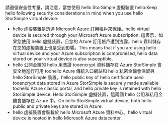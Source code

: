 <!--v-sharos 10/13/2105 virtual device security-->

<span data-ttu-id="91a03-101">請遵循安全性考量，請注意，當您使用 hello StorSimple 虛擬裝置 hello:</span><span class="sxs-lookup"><span data-stu-id="91a03-101">Keep hello following security considerations in mind when you use hello StorSimple virtual device:</span></span>

* <span data-ttu-id="91a03-102">hello 虛擬裝置是透過 Microsoft Azure 訂用帳戶來保護。</span><span class="sxs-lookup"><span data-stu-id="91a03-102">hello virtual device is secured through your Microsoft Azure subscription.</span></span> <span data-ttu-id="91a03-103">這表示，如果您使用 hello 虛擬裝置，且您的 Azure 訂用帳戶遭到洩露，hello 資料儲存在您的虛擬裝置上也是受到影響。</span><span class="sxs-lookup"><span data-stu-id="91a03-103">This means that if you are using hello virtual device and your Azure subscription is compromised, hello data stored on your virtual device is also susceptible.</span></span>
* <span data-ttu-id="91a03-104">hello 公開金鑰的 hello 用憑證 tooencrypt 資料儲存在 Azure StorSimple 會安全地進行可用 toohello Azure 傳統入口網站和 hello 私密金鑰會保留與 hello StorSimple 裝置。</span><span class="sxs-lookup"><span data-stu-id="91a03-104">hello public key of hello certificate used tooencrypt data stored in Azure StorSimple is securely made available toohello Azure classic portal, and hello private key is retained with hello StorSimple device.</span></span> <span data-ttu-id="91a03-105">Hello StorSimple 虛擬裝置，這兩個 hello 公用和私用金鑰會儲存在 Azure 中。</span><span class="sxs-lookup"><span data-stu-id="91a03-105">On hello StorSimple virtual device, both hello public and private keys are stored in Azure.</span></span>
* <span data-ttu-id="91a03-106">hello 虛擬裝置會裝載於 hello Microsoft Azure 資料中心。</span><span class="sxs-lookup"><span data-stu-id="91a03-106">hello virtual device is hosted in hello Microsoft Azure datacenter.</span></span>

